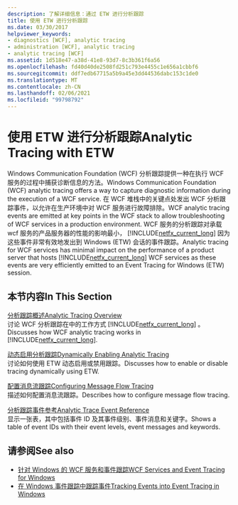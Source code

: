 ```yaml
---
description: 了解详细信息：通过 ETW 进行分析跟踪
title: 使用 ETW 进行分析跟踪
ms.date: 03/30/2017
helpviewer_keywords:
- diagnostics [WCF], analytic tracing
- administration [WCF], analytic tracing
- analytic tracing [WCF]
ms.assetid: 1d518e47-a38d-41e8-93d7-8c3b361f6a56
ms.openlocfilehash: fd40d40de2508fd251c793e4455c1e656a1cbbf6
ms.sourcegitcommit: ddf7edb67715a5b9a45e3dd44536dabc153c1de0
ms.translationtype: MT
ms.contentlocale: zh-CN
ms.lasthandoff: 02/06/2021
ms.locfileid: "99798792"
---
```

# <a name="analytic-tracing-with-etw"></a><span data-ttu-id="e7e94-103">使用 ETW 进行分析跟踪</span><span class="sxs-lookup"><span data-stu-id="e7e94-103">Analytic Tracing with ETW</span></span>

<span data-ttu-id="e7e94-104">Windows Communication Foundation (WCF) 分析跟踪提供一种在执行 WCF 服务的过程中捕获诊断信息的方法。</span><span class="sxs-lookup"><span data-stu-id="e7e94-104">Windows Communication Foundation (WCF) analytic tracing offers a way to capture diagnostic information during the execution of a WCF service.</span></span> <span data-ttu-id="e7e94-105">在 WCF 堆栈中的关键点处发出 WCF 分析跟踪事件，以允许在生产环境中对 WCF 服务进行故障排除。</span><span class="sxs-lookup"><span data-stu-id="e7e94-105">WCF analytic tracing events are emitted at key points in the WCF stack to allow troubleshooting of WCF services in a production environment.</span></span> <span data-ttu-id="e7e94-106">WCF 服务的分析跟踪对承载 wcf 服务的产品服务器的性能的影响最小， [!INCLUDE[netfx_current_long](../../../../../includes/netfx-current-long-md.md)] 因为这些事件非常有效地发出到 Windows (ETW) 会话的事件跟踪。</span><span class="sxs-lookup"><span data-stu-id="e7e94-106">Analytic tracing for WCF services has minimal impact on the performance of a product server that hosts [!INCLUDE[netfx_current_long](../../../../../includes/netfx-current-long-md.md)] WCF services as these events are very efficiently emitted to an Event Tracing for Windows (ETW) session.</span></span>  
  
## <a name="in-this-section"></a><span data-ttu-id="e7e94-107">本节内容</span><span class="sxs-lookup"><span data-stu-id="e7e94-107">In This Section</span></span>  

 [<span data-ttu-id="e7e94-108">分析跟踪概述</span><span class="sxs-lookup"><span data-stu-id="e7e94-108">Analytic Tracing Overview</span></span>](analytic-tracing-overview.md)  
 <span data-ttu-id="e7e94-109">讨论 WCF 分析跟踪在中的工作方式 [!INCLUDE[netfx_current_long](../../../../../includes/netfx-current-long-md.md)] 。</span><span class="sxs-lookup"><span data-stu-id="e7e94-109">Discusses how WCF analytic tracing works in [!INCLUDE[netfx_current_long](../../../../../includes/netfx-current-long-md.md)].</span></span>  
  
 [<span data-ttu-id="e7e94-110">动态启用分析跟踪</span><span class="sxs-lookup"><span data-stu-id="e7e94-110">Dynamically Enabling Analytic Tracing</span></span>](dynamically-enabling-analytic-tracing.md)  
 <span data-ttu-id="e7e94-111">讨论如何使用 ETW 动态启用或禁用跟踪。</span><span class="sxs-lookup"><span data-stu-id="e7e94-111">Discusses how to enable or disable tracing dynamically using ETW.</span></span>  
  
 [<span data-ttu-id="e7e94-112">配置消息流跟踪</span><span class="sxs-lookup"><span data-stu-id="e7e94-112">Configuring Message Flow Tracing</span></span>](configuring-message-flow-tracing.md)  
 <span data-ttu-id="e7e94-113">描述如何配置消息流跟踪。</span><span class="sxs-lookup"><span data-stu-id="e7e94-113">Describes how to configure message flow tracing.</span></span>  
  
 [<span data-ttu-id="e7e94-114">分析跟踪事件参考</span><span class="sxs-lookup"><span data-stu-id="e7e94-114">Analytic Trace Event Reference</span></span>](analytic-trace-event-reference.md)  
 <span data-ttu-id="e7e94-115">显示一张表，其中包括事件 ID 及其事件级别、事件消息和关键字。</span><span class="sxs-lookup"><span data-stu-id="e7e94-115">Shows a table of event IDs with their event levels, event messages and keywords.</span></span>  
  
## <a name="see-also"></a><span data-ttu-id="e7e94-116">请参阅</span><span class="sxs-lookup"><span data-stu-id="e7e94-116">See also</span></span>

- [<span data-ttu-id="e7e94-117">针对 Windows 的 WCF 服务和事件跟踪</span><span class="sxs-lookup"><span data-stu-id="e7e94-117">WCF Services and Event Tracing for Windows</span></span>](../../samples/wcf-services-and-event-tracing-for-windows.md)
- [<span data-ttu-id="e7e94-118">在 Windows 事件跟踪中跟踪事件</span><span class="sxs-lookup"><span data-stu-id="e7e94-118">Tracking Events into Event Tracing in Windows</span></span>](../../../windows-workflow-foundation/samples/tracking-events-into-event-tracing-in-windows.md)

